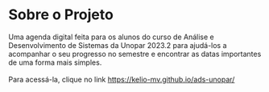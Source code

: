 # Sobre o Projeto

Uma agenda digital feita para os alunos do curso de Análise e Desenvolvimento de Sistemas da Unopar 2023.2 para ajudá-los a acompanhar o seu progresso no semestre e encontrar as datas importantes de uma forma mais simples.
<br />
<br />
Para acessá-la, clique no link https://kelio-mv.github.io/ads-unopar/
